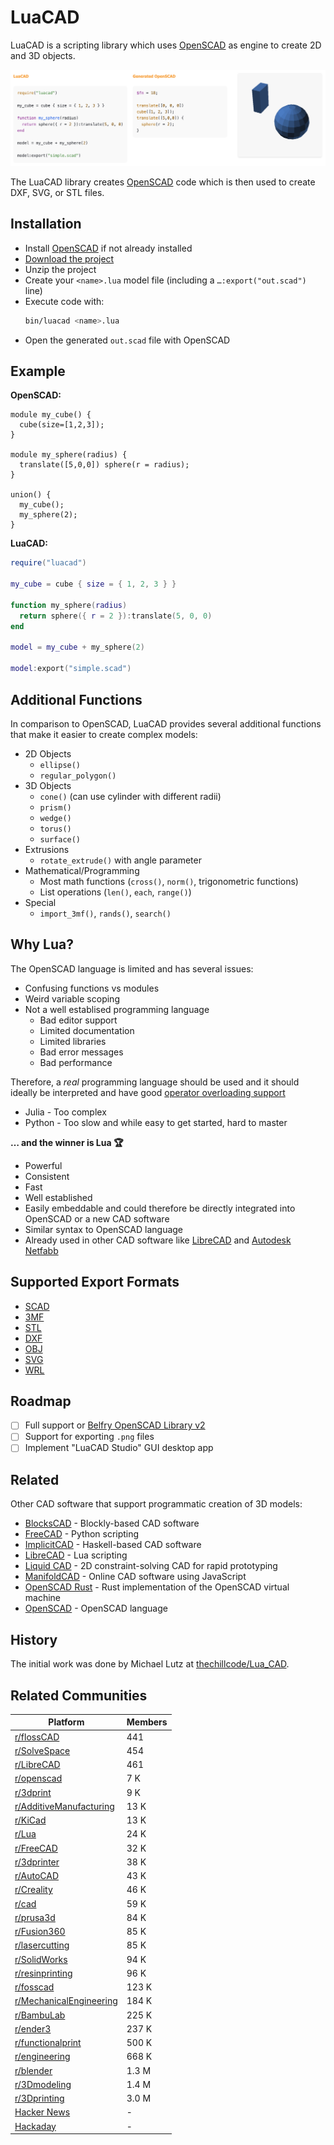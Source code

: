 # LuaCAD

LuaCAD is a scripting library which uses [OpenSCAD] as engine
to create 2D and 3D objects.

[OpenSCAD]: https://www.openscad.org/

![Simple Model](./images/simple_model.png)

The LuaCAD library creates [OpenSCAD] code
which is then used to create DXF, SVG, or STL files.


## Installation

- Install [OpenSCAD] if not already installed
- [Download the project](https://github.com/ad-si/LuaCAD/archive/refs/heads/main.zip)
- Unzip the project
- Create your `<name>.lua` model file (including a `…:export("out.scad")` line)
- Execute code with:
    ```sh
    bin/luacad <name>.lua
    ```
- Open the generated `out.scad` file with OpenSCAD


## Example

**OpenSCAD:**

```openscad
module my_cube() {
  cube(size=[1,2,3]);
}

module my_sphere(radius) {
  translate([5,0,0]) sphere(r = radius);
}

union() {
  my_cube();
  my_sphere(2);
}
```

**LuaCAD:**

```lua
require("luacad")

my_cube = cube { size = { 1, 2, 3 } }

function my_sphere(radius)
  return sphere({ r = 2 }):translate(5, 0, 0)
end

model = my_cube + my_sphere(2)

model:export("simple.scad")
```


## Additional Functions

In comparison to OpenSCAD, LuaCAD provides several additional functions
that make it easier to create complex models:

- 2D Objects
    - `ellipse()`
    - `regular_polygon()`
- 3D Objects
    - `cone()` (can use cylinder with different radii)
    - `prism()`
    - `wedge()`
    - `torus()`
    - `surface()`
- Extrusions
    - `rotate_extrude()` with angle parameter
- Mathematical/Programming
    - Most math functions (`cross()`, `norm()`, trigonometric functions)
    - List operations (`len()`, `each`, `range()`)
- Special
    - `import_3mf()`, `rands()`, `search()`


## Why Lua?

The OpenSCAD language is limited and has several issues:

- Confusing functions vs modules
- Weird variable scoping
- Not a well establised programming language
    - Bad editor support
    - Limited documentation
    - Limited libraries
    - Bad error messages
    - Bad performance

Therefore, a *real* programming language should be used
and it should ideally be interpreted and have good
[operator overloading support](https://en.wikipedia.org/wiki/Operator_overloading)

- Julia - Too complex
- Python - Too slow and while easy to get started, hard to master

**… and the winner is Lua 🏆**

- Powerful
- Consistent
- Fast
- Well established
- Easily embeddable and could therefore be directly integrated
    into OpenSCAD or a new CAD software
- Similar syntax to OpenSCAD language
- Already used in other CAD software like [LibreCAD] and [Autodesk Netfabb]

[LibreCAD]: https://wiki.librecad.org/index.php/LibreCAD_3_-_Lua_Scripting
[Autodesk Netfabb]:
  https://help.autodesk.com/view/NETF/2025/ENU/?guid=GUID-93C06838-2623-4573-9BFB-B1EF4628AC4A


## Supported Export Formats

- [SCAD](https://en.wikipedia.org/wiki/OpenSCAD)
- [3MF](https://en.wikipedia.org/wiki/3D_Manufacturing_Format)
- [STL](https://en.wikipedia.org/wiki/STL_(file_format))
- [DXF](https://en.wikipedia.org/wiki/AutoCAD_DXF)
- [OBJ](https://en.wikipedia.org/wiki/Wavefront_.obj_file)
- [SVG](https://en.wikipedia.org/wiki/Scalable_Vector_Graphics)
- [WRL](https://en.wikipedia.org/wiki/VRML)


## Roadmap

- [ ] Full support or [Belfry OpenSCAD Library v2][BOLS2]
- [ ] Support for exporting `.png` files
- [ ] Implement "LuaCAD Studio" GUI desktop app

[BOLS2]: https://github.com/BelfrySCAD/BOSL2/wiki


## Related

Other CAD software that support programmatic creation of 3D models:

- [BlocksCAD] - Blockly-based CAD software
- [FreeCAD] - Python scripting
- [ImplicitCAD] - Haskell-based CAD software
- [LibreCAD] - Lua scripting
- [Liquid CAD] - 2D constraint-solving CAD for rapid prototyping
- [ManifoldCAD] - Online CAD software using JavaScript
- [OpenSCAD Rust] - Rust implementation of the OpenSCAD virtual machine
- [OpenSCAD] - OpenSCAD language

[BlocksCAD]: https://www.blockscad3d.com/editor/
[FreeCAD]: https://wiki.freecad.org/Python_scripting_tutorial
[ImplicitCAD]: https://implicitcad.org/
[Liquid CAD]: https://github.com/twitchyliquid64/liquid-cad
[ManifoldCAD]: https://manifoldcad.org/
[OpenSCAD Rust]: https://github.com/Michael-F-Bryan/scad-rs


## History

The initial work was done by Michael Lutz at
[thechillcode/Lua_CAD](https://github.com/thechillcode/Lua_CAD).


## Related Communities

Platform                  | Members
--------------------------|--------
[r/flossCAD]              |   441
[r/SolveSpace]            |   454
[r/LibreCAD]              |   461
[r/openscad]              |   7 K
[r/3dprint]               |   9 K
[r/AdditiveManufacturing] |  13 K
[r/KiCad]                 |  13 K
[r/Lua]                   |  24 K
[r/FreeCAD]               |  32 K
[r/3dprinter]             |  38 K
[r/AutoCAD]               |  43 K
[r/Creality]              |  46 K
[r/cad]                   |  59 K
[r/prusa3d]               |  84 K
[r/Fusion360]             |  85 K
[r/lasercutting]          |  85 K
[r/SolidWorks]            |  94 K
[r/resinprinting]         |  96 K
[r/fosscad]               | 123 K
[r/MechanicalEngineering] | 184 K
[r/BambuLab]              | 225 K
[r/ender3]                | 237 K
[r/functionalprint]       | 500 K
[r/engineering]           | 668 K
[r/blender]               | 1.3 M
[r/3Dmodeling]            | 1.4 M
[r/3Dprinting]            | 3.0 M
[Hacker News]             | -
[Hackaday]                | -

[Hackaday]: https://hackaday.com
[Hacker News]: https://news.ycombinator.com
[r/3Dmodeling]: https://www.reddit.com/r/3Dmodeling
[r/3dprint]: https://www.reddit.com/r/3dprint
[r/3dprinter]: https://www.reddit.com/r/3dprinter
[r/3Dprinting]: https://www.reddit.com/r/3Dprinting
[r/AdditiveManufacturing]: https://www.reddit.com/r/AdditiveManufacturing
[r/AutoCAD]: https://www.reddit.com/r/AutoCAD
[r/BambuLab]: https://www.reddit.com/r/BambuLab
[r/blender]: https://www.reddit.com/r/blender
[r/cad]: https://www.reddit.com/r/cad/
[r/Creality]: https://www.reddit.com/r/Creality
[r/ender3]: https://www.reddit.com/r/ender3
[r/engineering]: https://www.reddit.com/r/engineering
[r/flossCAD]: https://www.reddit.com/r/flossCAD
[r/fosscad]: https://www.reddit.com/r/fosscad
[r/FreeCAD]: https://www.reddit.com/r/FreeCAD
[r/functionalprint]: https://www.reddit.com/r/functionalprint
[r/Fusion360]: https://www.reddit.com/r/Fusion360
[r/KiCad]: https://www.reddit.com/r/KiCad
[r/lasercutting]: https://www.reddit.com/r/lasercutting
[r/LibreCAD]: https://www.reddit.com/r/LibreCAD
[r/Lua]: https://www.reddit.com/r/Lua
[r/MechanicalEngineering]: https://www.reddit.com/r/MechanicalEngineering
[r/openscad]: https://www.reddit.com/r/openscad/
[r/prusa3d]: https://www.reddit.com/r/prusa3d
[r/resinprinting]: https://www.reddit.com/r/resinprinting
[r/SolidWorks]: https://www.reddit.com/r/SolidWorks
[r/SolveSpace]: https://www.reddit.com/r/SolveSpace


